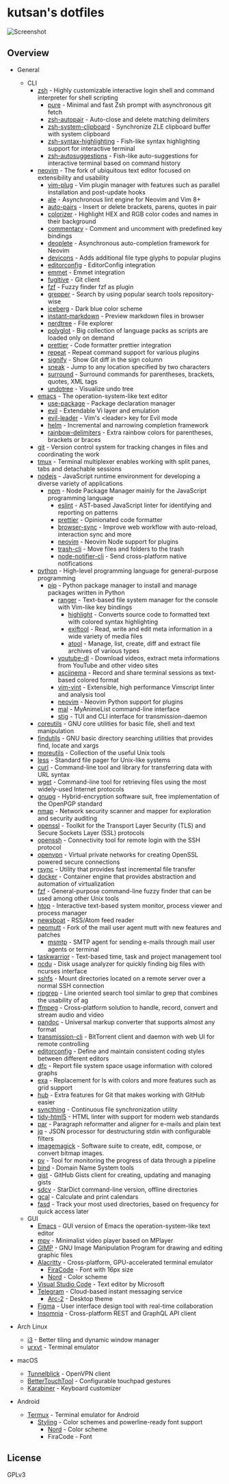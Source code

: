 # kutsan's dotfiles

![Screenshot](https://i.imgur.com/cjUnlYR.png)

## Overview

- General
	- CLI
		- [zsh](http://www.zsh.org) - Highly customizable interactive login shell and command interpreter for shell scripting
			- [pure](https://github.com/sindresorhus/pure) - Minimal and fast Zsh prompt with asynchronous git fetch
			- [zsh-autopair](https://github.com/hlissner/zsh-autopair) - Auto-close and delete matching delimiters
			- [zsh-system-clipboard](https://github.com/kutsan/zsh-system-clipboard) - Synchronize ZLE clipboard buffer with system clipboard
			- [zsh-syntax-highlighting](https://github.com/zsh-users/zsh-syntax-highlighting) - Fish-like syntax highlighting support for interactive terminal
			- [zsh-autosuggestions](https://github.com/zsh-users/zsh-autosuggestions) - Fish-like auto-suggestions for interactive terminal based on command history
		- [neovim](https://github.com/neovim/neovim) - The fork of ubiquitous text editor focused on extensibility and usability
			- [vim-plug](https://github.com/junegunn/vim-plug) - Vim plugin manager with features such as parallel installation and post-update hooks
			- [ale](https://github.com/w0rp/ale) - Asynchronous lint engine for Neovim and Vim 8+
			- [auto-pairs](https://github.com/jiangmiao/auto-pairs) - Insert or delete brackets, parens, quotes in pair
			- [colorizer](https://github.com/chrisbra/Colorizer) - Highlight HEX and RGB color codes and names in their background
			- [commentary](https://github.com/tpope/vim-commentary) - Comment and uncomment with predefined key bindings
			- [deoplete](https://github.com/Shougo/deoplete.nvim) - Asynchronous auto-completion framework for Neovim
			- [devicons](https://github.com/ryanoasis/vim-devicons) - Adds additional file type glyphs to popular plugins
			- [editorconfig](https://github.com/editorconfig/editorconfig-vim) - EditorConfig integration
			- [emmet](https://github.com/mattn/emmet-vim) - Emmet integration
			- [fugitive](https://github.com/tpope/vim-fugitive) - Git client
			- [fzf](https://github.com/junegunn/fzf.vim) - Fuzzy finder fzf as plugin
			- [grepper](https://github.com/mhinz/vim-grepper) - Search by using popular search tools repository-wise
			- [iceberg](https://github.com/cocopon/iceberg.vim) - Dark blue color scheme
			- [instant-markdown](https://github.com/suan/vim-instant-markdown) - Preview markdown files in browser
			- [nerdtree](https://github.com/scrooloose/nerdtree) - File explorer
			- [polyglot](https://github.com/sheerun/vim-polyglot) - Big collection of language packs as scripts are loaded only on demand
			- [prettier](https://github.com/prettier/vim-prettier) - Code formatter prettier integration
			- [repeat](https://github.com/tpope/vim-repeat) - Repeat command support for various plugins
			- [signify](https://github.com/mhinz/vim-signify) - Show Git diff in the sign column
			- [sneak](https://github.com/justinmk/vim-sneak) - Jump to any location specified by two characters
			- [surround](https://github.com/tpope/vim-surround) - Surround commands for parentheses, brackets, quotes, XML tags
			- [undotree](https://github.com/mbbill/undotree) - Visualize undo tree
		- [emacs](https://www.gnu.org/software/emacs) - The operation-system-like text editor
			- [use-package](https://github.com/jwiegley/use-package) - Package declaration manager
			- [evil](https://github.com/emacs-evil/evil) - Extendable Vi layer and emulation
			- [evil-leader](https://github.com/cofi/evil-leader) - Vim's \<leader\> key for Evil mode
			- [helm](https://github.com/emacs-helm/helm) - Incremental and narrowing completion framework
			- [rainbow-delimiters](https://github.com/Fanael/rainbow-delimiters) - Extra rainbow colors for parentheses, brackets or braces
		- [git](https://git-scm.com) - Version control system for tracking changes in files and coordinating the work
		- [tmux](https://github.com/tmux/tmux) - Terminal multiplexer enables working with split panes, tabs and detachable sessions
		- [nodejs](https://nodejs.org) - JavaScript runtime environment for developing a diverse variety of applications
			- [npm](https://www.npmjs.com) - Node Package Manager mainly for the JavaScript programming language
				- [eslint](https://github.com/eslint/eslint) - AST-based JavaScript linter for identifying and reporting on patterns
				- [prettier](https://github.com/prettier/prettier) - Opinionated code formatter
				- [browser-sync](https://github.com/BrowserSync/browser-sync) - Improve web workflow with auto-reload, interaction sync and more
				- [neovim](https://github.com/neovim/node-client) - Neovim Node support for plugins
				- [trash-cli](https://github.com/sindresorhus/trash-cli) - Move files and folders to the trash
				- [node-notifier-cli](https://github.com/mikaelbr/node-notifier-cli) - Send cross-platform native notifications
		- [python](https://www.python.org) - High-level programming language for general-purpose programming
			- [pip](https://pip.pypa.io) - Python package manager to install and manage packages written in Python
				- [ranger](https://github.com/ranger/ranger) - Text-based file system manager for the console with Vim-like key bindings
					- [highlight](https://github.com/andre-simon/highlight) - Converts source code to formatted text with colored syntax highlighting
					- [exiftool](http://www.sno.phy.queensu.ca/~phil/exiftool) - Read, write and edit meta information in a wide variety of media files
					- [atool](http://www.nongnu.org/atool) - Manage, list, create, diff and extract file archives of various types
				- [youtube-dl](https://github.com/rg3/youtube-dl) - Download videos, extract meta informations from YouTube and other video sites
				- [asciinema](https://github.com/asciinema/asciinema) - Record and share terminal sessions as text-based colored format
				- [vim-vint](https://github.com/Kuniwak/vint) - Extensible, high performance Vimscript linter and analysis tool
				- [neovim](https://github.com/neovim/python-client) - Neovim Python support for plugins
				- [mal](https://github.com/ryukinix/mal) - MyAnimeList command-line interface
				- [stig](https://github.com/rndusr/stig) - TUI and CLI interface for transmission-daemon
		- [coreutils](https://www.gnu.org/software/coreutils/coreutils.html) - GNU core utilities for basic file, shell and text manipulation
		- [findutils](https://www.gnu.org/software/findutils) - GNU basic directory searching utilities that provides find, locate and xargs
		- [moreutils](https://joeyh.name/code/moreutils) - Collection of the useful Unix tools
		- [less](http://www.greenwoodsoftware.com/less) - Standard file pager for Unix-like systems
		- [curl](https://github.com/curl/curl) - Command-line tool and library for transferring data with URL syntax
		- [wget](https://www.gnu.org/software/wget) - Command-line tool for retrieving files using the most widely-used Internet protocols
		- [gnupg](https://www.gnupg.org) - Hybrid-encryption software suit, free implementation of the OpenPGP standard
		- [nmap](https://github.com/nmap/nmap) - Network security scanner and mapper for exploration and security auditing
		- [openssl](https://github.com/openssl/openssl) - Toolkit for the Transport Layer Security (TLS) and Secure Sockets Layer (SSL) protocols
		- [openssh](https://www.openssh.com) - Connectivity tool for remote login with the SSH protocol
		- [openvpn](https://github.com/OpenVPN/openvpn) - Virtual private networks for creating OpenSSL powered secure connections
		- [rsync](https://rsync.samba.org) - Utility that provides fast incremental file transfer
		- [docker](https://github.com/docker/docker) - Container engine that provides abstraction and automation of virtualization
		- [fzf](https://github.com/junegunn/fzf) - General-purpose command-line fuzzy finder that can be used among other Unix tools
		- [htop](https://github.com/hishamhm/htop) - Interactive text-based system monitor, process viewer and process manager
		- [newsboat](https://github.com/newsboat/newsboat) - RSS/Atom feed reader
		- [neomutt](https://github.com/neomutt/neomutt) - Fork of the mail user agent mutt with new features and patches
			- [msmtp](http://msmtp.sourceforge.net) - SMTP agent for sending e-mails through mail user agents or terminal
		- [taskwarrior](https://github.com/taskwarrior/task) - Text-based time, task and project management tool
		- [ncdu](https://dev.yorhel.nl/ncdu) - Disk usage analyzer for quickly finding big files with ncurses interface
		- [sshfs](https://github.com/libfuse/sshfs) - Mount directories located on a remote server over a normal SSH connection
		- [ripgrep](https://github.com/BurntSushi/ripgrep) - Line oriented search tool similar to grep that combines the usability of ag
		- [ffmpeg](https://github.com/FFmpeg/FFmpeg) - Cross-platform solution to handle, record, convert and stream audio and video
		- [pandoc](https://github.com/jgm/pandoc) - Universal markup converter that supports almost any format
		- [transmission-cli](https://github.com/transmission/transmission) - BitTorrent client and daemon with web UI for remote controlling
		- [editorconfig](https://github.com/editorconfig/editorconfig-core-c) - Define and maintain consistent coding styles between different editors
		- [dfc](https://github.com/Rolinh/dfc) - Report file system space usage information with colored graphs
		- [exa](https://github.com/ogham/exa) - Replacement for ls with colors and more features such as grid support
		- [hub](https://github.com/github/hub) - Extra features for Git that makes working with GitHub easier
		- [syncthing](https://github.com/syncthing/syncthing) - Continuous file synchronization utility
		- [tidy-html5](https://github.com/htacg/tidy-html5) - HTML linter with support for modern web standards
		- [par](https://github.com/sergi/par) - Paragraph reformatter and aligner for e-mails and plain text
		- [jq](https://github.com/stedolan/jq) - JSON processor for destructuring stdin with configurable filters
		- [imagemagick](https://github.com/ImageMagick/ImageMagick) - Software suite to create, edit, compose, or convert bitmap images.
		- [pv](https://github.com/icetee/pv) - Tool for monitoring the progress of data through a pipeline
		- [bind](https://source.isc.org/cgi-bin/gitweb.cgi) - Domain Name System tools
		- [gist](https://github.com/defunkt/gist) - GitHub Gists client for creating, updating and managing gists
		- [sdcv](https://github.com/Dushistov/sdcv) - StarDict command-line version, offline directories
		- [gcal](https://www.gnu.org/software/gcal) - Calculate and print calendars
		- [fasd](https://github.com/clvv/fasd) - Track your most used directories, based on frequency for quick access later
	- GUI
		- [Emacs](https://www.gnu.org/software/emacs) - GUI version of Emacs the operation-system-like text editor
		- [mpv](https://github.com/mpv-player/mpv) - Minimalist video player based on MPlayer
		- [GIMP](https://www.gimp.org) - GNU Image Manipulation Program for drawing and editing graphic files
		- [Alacritty](https://github.com/jwilm/alacritty) - Cross-platform, GPU-accelerated terminal emulator
			- [FiraCode](https://github.com/ryanoasis/nerd-fonts) - Font with 16px size
			- [Nord](https://github.com/kutsan/dotfiles/blob/master/.config/iterm/Nord.itermcolors) - Color scheme
		- [Visual Studio Code](https://github.com/Microsoft/vscode) - Text editor by Microsoft
		- [Telegram](https://telegram.org) - Cloud-based instant messaging service
			- [Arc-2](https://github.com/kutsan/dotfiles/tree/master/.config/telegram) - Desktop theme
		- [Figma](https://www.figma.com) - User interface design tool with real-time collaboration
		- [Insomnia](https://github.com/getinsomnia/insomnia) - Cross-platform REST and GraphQL API client

- Arch Linux
	- [i3](https://github.com/i3/i3) - Better tiling and dynamic window manager
	- [urxvt](http://software.schmorp.de/pkg/rxvt-unicode.html) - Terminal emulator

- macOS
	- [Tunnelblick](https://github.com/Tunnelblick/Tunnelblick) - OpenVPN client
	- [BetterTouchTool](https://www.boastr.net) - Configurable touchpad gestures
	- [Karabiner](https://github.com/tekezo/Karabiner-Elements) - Keyboard customizer

- Android
	- [Termux](https://github.com/termux/termux-app) - Terminal emulator for Android
		- [Styling](https://github.com/termux/termux-styling) - Color schemes and powerline-ready font support
			- [Nord](https://github.com/kutsan/dotfiles/blob/master/.termux/colors.properties) - Color scheme
			- FiraCode - Font

## License

GPLv3
